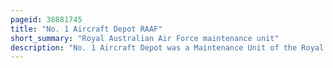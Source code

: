 ```yaml
---
pageid: 38881745
title: "No. 1 Aircraft Depot RAAF"
short_summary: "Royal Australian Air Force maintenance unit"
description: "No. 1 Aircraft Depot was a Maintenance Unit of the Royal australian Air Force. Formed in July 1921 at Raaf Point Cook, Victoria, it relocated to the nearby Raaf Laverton in March 1926. In its early Years the Depot also supported Surveys in Australia and the pacific Region. It was also responsible for training Maintenance Staff."
---
```

